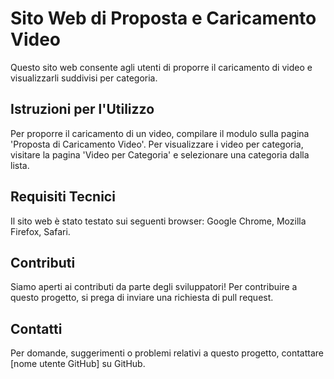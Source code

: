 # Sito Web di Proposta e Caricamento Video

Questo sito web consente agli utenti di proporre il caricamento di video e visualizzarli suddivisi per categoria.

## Istruzioni per l'Utilizzo

Per proporre il caricamento di un video, compilare il modulo sulla pagina 'Proposta di Caricamento Video'. Per visualizzare i video per categoria, visitare la pagina 'Video per Categoria' e selezionare una categoria dalla lista.

## Requisiti Tecnici

Il sito web è stato testato sui seguenti browser: Google Chrome, Mozilla Firefox, Safari.

## Contributi

Siamo aperti ai contributi da parte degli sviluppatori! Per contribuire a questo progetto, si prega di inviare una richiesta di pull request.

## Contatti

Per domande, suggerimenti o problemi relativi a questo progetto, contattare [nome utente GitHub] su GitHub.
